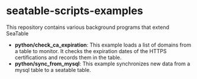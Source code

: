# seatable-scripts-examples

This repository contains various background programs that extend SeaTable

* **python/check_ca_expiration**: This example loads a list of domains from a table to monitor. It checks the 
  expiration dates of the HTTPS certifications and records them in the table.
* **python/sync_from_mysql**: This example synchronizes new data from a mysql table to a seatable table.

